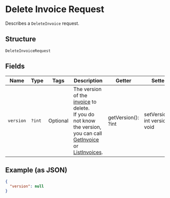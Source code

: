 
# Delete Invoice Request

Describes a `DeleteInvoice` request.

## Structure

`DeleteInvoiceRequest`

## Fields

| Name | Type | Tags | Description | Getter | Setter |
|  --- | --- | --- | --- | --- | --- |
| `version` | `?int` | Optional | The version of the [invoice](../../doc/models/invoice.md) to delete.<br>If you do not know the version, you can call [GetInvoice](../../doc/apis/invoices.md#get-invoice) or<br>[ListInvoices](../../doc/apis/invoices.md#list-invoices). | getVersion(): ?int | setVersion(?int version): void |

## Example (as JSON)

```json
{
  "version": null
}
```

